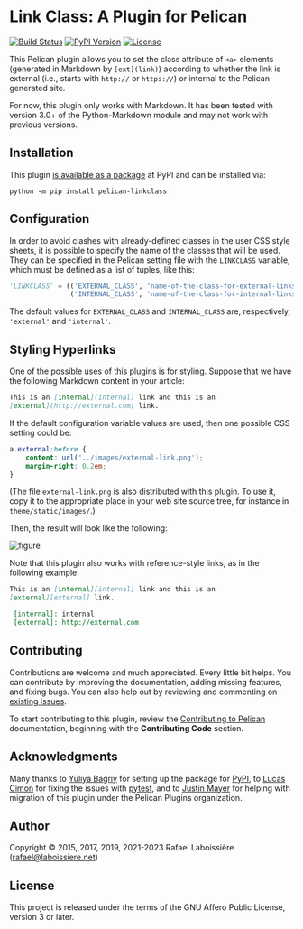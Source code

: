 Link Class: A Plugin for Pelican
================================

[![Build Status](https://img.shields.io/github/actions/workflow/status/pelican-plugins/linkclass/main.yml?branch=main)](https://github.com/pelican-plugins/linkclass/actions)
[![PyPI Version](https://img.shields.io/pypi/v/pelican-linkclass)](https://pypi.org/project/pelican-linkclass/)
[![License](https://img.shields.io/pypi/l/pelican-linkclass?color=blue)](https://www.gnu.org/licenses/agpl-3.0.en.html)

This Pelican plugin allows you to set the class attribute of `<a>` elements (generated in Markdown by `[ext](link)`) according to whether the link is external (i.e., starts with `http://` or `https://`) or internal to the Pelican-generated site.

For now, this plugin only works with Markdown. It has been tested with version 3.0+ of the Python-Markdown module and may not work with previous versions.


Installation
------------

This plugin [is available as a package](https://pypi.org/project/pelican-linkclass/) at PyPI and can be installed via:

```
python -m pip install pelican-linkclass
```


Configuration
-------------

In order to avoid clashes with already-defined classes in the user CSS style sheets, it is possible to specify the name of the classes that will be used. They can be specified in the Pelican setting file with the `LINKCLASS` variable, which must be defined as a list of tuples, like this:

```python
'LINKCLASS' = (('EXTERNAL_CLASS', 'name-of-the-class-for-external-links'),
               ('INTERNAL_CLASS', 'name-of-the-class-for-internal-links'))
```

The default values for `EXTERNAL_CLASS` and `INTERNAL_CLASS` are, respectively, `'external'` and `'internal'`.


Styling Hyperlinks
------------------

One of the possible uses of this plugins is for styling. Suppose that we have the following Markdown content in your article:

```markdown
This is an [internal](internal) link and this is an
[external](http://external.com) link.
```

If the default configuration variable values are used, then one possible CSS setting could be:

```css
a.external:before {
    content: url('../images/external-link.png');
    margin-right: 0.2em;
}
```

(The file `external-link.png` is also distributed with this plugin. To use it, copy it to the appropriate place in your web site source tree, for instance in `theme/static/images/`.)

Then, the result will look like the following:

![figure](https://github.com/pelican-plugins/linkclass/raw/main/linkclass-example.png)

Note that this plugin also works with reference-style links, as in the following example:

```markdown
This is an [internal][internal] link and this is an
[external][external] link.

 [internal]: internal
 [external]: http://external.com
```


Contributing
------------

Contributions are welcome and much appreciated. Every little bit helps. You can contribute by improving the documentation, adding missing features, and fixing bugs. You can also help out by reviewing and commenting on [existing issues][].

To start contributing to this plugin, review the [Contributing to Pelican][] documentation, beginning with the **Contributing Code** section.

[existing issues]: https://github.com/pelican-plugins/linkclass/issues
[Contributing to Pelican]: https://docs.getpelican.com/en/latest/contribute.html


Acknowledgments
---------------

Many thanks to [Yuliya Bagriy][] for setting up the package for [PyPI][], to [Lucas Cimon][] for fixing the issues with [pytest][], and to [Justin Mayer][] for helping with migration of this plugin under the Pelican Plugins organization.

[Yuliya Bagriy]: https://github.com/aviskase
[PyPI]: https://pypi.org/
[Lucas Cimon]: https://github.com/Lucas-C
[pytest]: https://pytest.org/
[Justin Mayer]: https://github.com/justinmayer


Author
------

Copyright © 2015, 2017, 2019, 2021-2023 Rafael Laboissière (<rafael@laboissiere.net>)


License
-------

This project is released under the terms of the GNU Affero Public License, version 3 or later.
